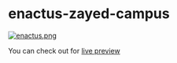 # enactus-zayed-campus

[![enactus.png](https://i.postimg.cc/ZKF553FM/enactus.png)](https://postimg.cc/ykxHfDGm)

You can check out for [live preview](https://zesty-sable-d8e7e2.netlify.appapp)
